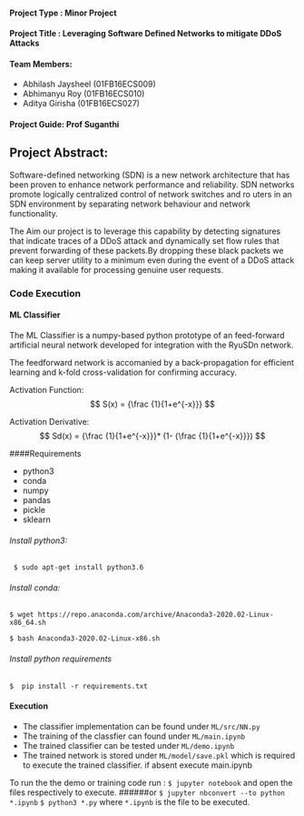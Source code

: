 #### Project Type : Minor Project
#### Project Title : Leveraging Software Defined Networks to mitigate      DDoS Attacks

#### Team Members:
+ Abhilash Jaysheel (01FB16ECS009)
+ Abhimanyu Roy (01FB16ECS010)
+ Aditya Girisha (01FB16ECS027)

#### Project Guide: Prof Suganthi

## Project Abstract:

Software-defined networking (SDN) is a new network architecture that has been proven to enhance network performance and reliability. SDN networks promote logically centralized control of network switches and ro
uters in an SDN environment by separating network behaviour and network functionality.

The Aim our project is to leverage this capability by detecting signatures that indicate traces of a DDoS attack and dynamically set flow rules that prevent forwarding of these packets.By dropping these black packets we can keep server utility to a minimum even during the event of a DDoS attack making it available for processing genuine user requests.

### Code Execution

#### ML Classifier
The ML Classifier is a numpy-based python prototype of an feed-forward artificial neural network developed for integration with the RyuSDn network.

The feedforward network is accomanied by a back-propagation for efficient learning and k-fold cross-validation for confirming accuracy.

Activation Function:
$$ S(x) = {\frac {1}{1+e^{-x}}} $$

Activation Derivative:
$$ Sd(x) = {\frac {1}{1+e^{-x}}}* (1- {\frac {1}{1+e^{-x}}}) $$



####Requirements
+ python3
+ conda
+ numpy
+ pandas
+ pickle
+ sklearn

###### Install python3:
` $ sudo apt-get install python3.6`

###### Install conda:
`$ wget https://repo.anaconda.com/archive/Anaconda3-2020.02-Linux-x86_64.sh`

`$ bash Anaconda3-2020.02-Linux-x86.sh`
###### Install python requirements
`$  pip install -r requirements.txt`

#### Execution
+ The classifier  implementation can be found under `ML/src/NN.py`
+ The training of the classfier can found under `ML/main.ipynb`
+ The trained classifier can be tested under `ML/demo.ipynb`
+ The trained network is stored under `ML/model/save.pkl` which is required to execute the trained classifier. if absent execute main.ipynb

To run the the demo or training code run :
`$ jupyter notebook` and open the files respectively to execute.
 ######or
`$ jupyter nbconvert --to python *.ipynb`
`$ python3 *.py`
where `*.ipynb` is the file to be executed.
